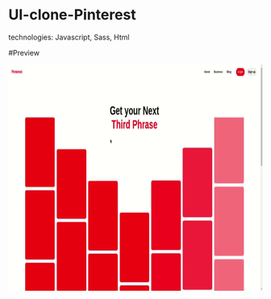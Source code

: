 # UI-clone-Pinterest

technologies: Javascript, Sass, Html

#Preview

<img src="./pinterest-clone.gif" width="" height="450px" />
